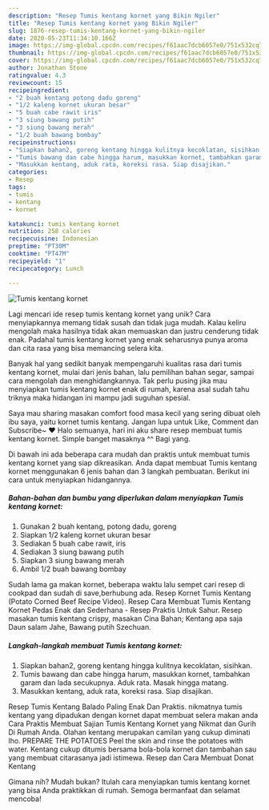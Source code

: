 ```yaml
---
description: "Resep Tumis kentang kornet yang Bikin Ngiler"
title: "Resep Tumis kentang kornet yang Bikin Ngiler"
slug: 1876-resep-tumis-kentang-kornet-yang-bikin-ngiler
date: 2020-05-23T11:34:10.166Z
image: https://img-global.cpcdn.com/recipes/f61aac7dcb6057e0/751x532cq70/tumis-kentang-kornet-foto-resep-utama.jpg
thumbnail: https://img-global.cpcdn.com/recipes/f61aac7dcb6057e0/751x532cq70/tumis-kentang-kornet-foto-resep-utama.jpg
cover: https://img-global.cpcdn.com/recipes/f61aac7dcb6057e0/751x532cq70/tumis-kentang-kornet-foto-resep-utama.jpg
author: Jonathan Stone
ratingvalue: 4.3
reviewcount: 15
recipeingredient:
- "2 buah kentang potong dadu goreng"
- "1/2 kaleng kornet ukuran besar"
- "5 buah cabe rawit iris"
- "3 siung bawang putih"
- "3 siung bawang merah"
- "1/2 buah bawang bombay"
recipeinstructions:
- "Siapkan bahan2, goreng kentang hingga kulitnya kecoklatan, sisihkan."
- "Tumis bawang dan cabe hingga harum, masukkan kornet, tambahkan garam dan lada secukupnya. Aduk rata. Masak hingga matang."
- "Masukkan kentang, aduk rata, koreksi rasa. Siap disajikan."
categories:
- Resep
tags:
- tumis
- kentang
- kornet

katakunci: tumis kentang kornet 
nutrition: 258 calories
recipecuisine: Indonesian
preptime: "PT30M"
cooktime: "PT47M"
recipeyield: "1"
recipecategory: Lunch

---
```



![Tumis kentang kornet](https://img-global.cpcdn.com/recipes/f61aac7dcb6057e0/751x532cq70/tumis-kentang-kornet-foto-resep-utama.jpg)

Lagi mencari ide resep tumis kentang kornet yang unik? Cara menyiapkannya memang tidak susah dan tidak juga mudah. Kalau keliru mengolah maka hasilnya tidak akan memuaskan dan justru cenderung tidak enak. Padahal tumis kentang kornet yang enak seharusnya punya aroma dan cita rasa yang bisa memancing selera kita.

Banyak hal yang sedikit banyak mempengaruhi kualitas rasa dari tumis kentang kornet, mulai dari jenis bahan, lalu pemilihan bahan segar, sampai cara mengolah dan menghidangkannya. Tak perlu pusing jika mau menyiapkan tumis kentang kornet enak di rumah, karena asal sudah tahu triknya maka hidangan ini mampu jadi suguhan spesial.

Saya mau sharing masakan comfort food masa kecil yang sering dibuat oleh ibu saya, yaitu kornet tumis kentang. Jangan lupa untuk Like, Comment dan Subscribe~ ♥ Halo semuanya, hari ini aku share resep membuat tumis kentang kornet. Simple banget masaknya ^^ Bagi yang.


Di bawah ini ada beberapa cara mudah dan praktis untuk membuat tumis kentang kornet yang siap dikreasikan. Anda dapat membuat Tumis kentang kornet menggunakan 6 jenis bahan dan 3 langkah pembuatan. Berikut ini cara untuk menyiapkan hidangannya.

<!--inarticleads1-->

##### Bahan-bahan dan bumbu yang diperlukan dalam menyiapkan Tumis kentang kornet:

1. Gunakan 2 buah kentang, potong dadu, goreng
1. Siapkan 1/2 kaleng kornet ukuran besar
1. Sediakan 5 buah cabe rawit, iris
1. Sediakan 3 siung bawang putih
1. Siapkan 3 siung bawang merah
1. Ambil 1/2 buah bawang bombay


Sudah lama ga makan kornet, beberapa waktu lalu sempet cari resep di cookpad dan sudah di save,berhubung ada. Resep Kornet Tumis Kentang (Potato Corned Beef Recipe Video). Resep Cara Membuat Tumis Kentang Kornet Pedas Enak dan Sederhana - Resep Praktis Untuk Sahur. Resep masakan tumis kentang crispy, masakan Cina Bahan; Kentang apa saja Daun salam Jahe, Bawang putih Szechuan. 

<!--inarticleads2-->

##### Langkah-langkah membuat Tumis kentang kornet:

1. Siapkan bahan2, goreng kentang hingga kulitnya kecoklatan, sisihkan.
1. Tumis bawang dan cabe hingga harum, masukkan kornet, tambahkan garam dan lada secukupnya. Aduk rata. Masak hingga matang.
1. Masukkan kentang, aduk rata, koreksi rasa. Siap disajikan.


Resep Tumis Kentang Balado Paling Enak Dan Praktis. nikmatnya tumis kentang yang dipadukan dengan kornet dapat membuat selera makan anda Cara Praktis Membuat Sajian Tumis Kentang Kornet yang Nikmat dan Gurih Di Rumah Anda. Olahan kentang merupakan camilan yang cukup diminati lho. PREPARE THE POTATOES Peel the skin and rinse the potatoes with water. Kentang cukup ditumis bersama bola-bola kornet dan tambahan sau yang membuat citarasanya jadi istimewa. Resep dan Cara Membuat Donat Kentang 

Gimana nih? Mudah bukan? Itulah cara menyiapkan tumis kentang kornet yang bisa Anda praktikkan di rumah. Semoga bermanfaat dan selamat mencoba!
